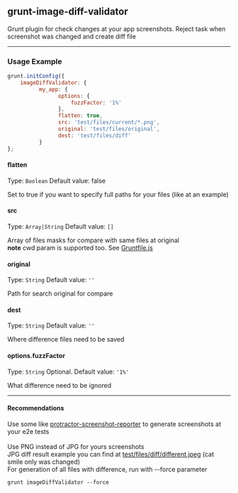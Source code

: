 ## grunt-image-diff-validator

Grunt plugin for check changes at your app screenshots. 
Reject task when screenshot was changed and create diff file

___
### Usage Example

```js
grunt.initConfig({
    imageDiffValidator: {
          my_app: {
                options: {
                    fuzzFactor: '1%'
                },
                flatten: true,
                src: 'test/files/current/*.png',
                original: 'test/files/original',
                dest: 'test/files/diff'
          }
};
```

#### flatten
Type: `Boolean`
Default value: false

Set to true if you want to specify full paths for your files (like at an example)

#### src
Type: `Array|String`
Default value: `[]`

Array of files masks for compare with same files at original
<br/>
**note** cwd param is supported too. See <a href="https://github.com/el-fuego/grunt-image-diff-validator/blob/master/Gruntfile.js">Gruntfile.js</a>


#### original
Type: `String`
Default value: `''`

Path for search original for compare


#### dest
Type: `String`
Default value: `''`

Where difference files need to be saved


#### options.fuzzFactor
Type: `String`
Optional. Default value: `'1%'`

What difference need to be ignored

___
#### Recommendations
Use some like <a href="https://github.com/swissmanu/protractor-screenshot-reporter">protractor-screenshot-reporter</a> to generate screenshots at your e2e tests<br />
<br />
Use PNG instead of JPG for yours screenshots<br />
JPG diff result example you can find at <a href="https://github.com/el-fuego/grunt-image-diff-validator/blob/master/test/files/diff/different.jpeg">test/files/diff/different.jpeg</a> (cat smile only was changed)
<br />
For generation of all files with difference, run with --force parameter

```
grunt imageDiffValidator --force
```
